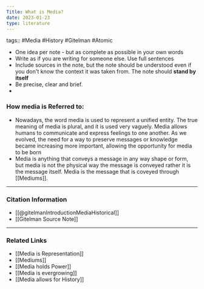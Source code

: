 ```yaml
---
Title: What is Media?
date: 2023-01-23
type: literature
---
```

tags:: #Media #History #Gitelman #Atomic

-   One idea per note - but as complete as possible in your own words
-   Write as if you are writing for someone else. Use full sentences
-   Include sources in the note, but the note should be understood even if you don't know the context it was taken from. The note should **stand by itself**
-   Be precise, clear and brief.
-  
### How media is Referred to:

- Nowadays, the word media is used to represent a unified entity. The true meaning of media is plural, and it is used very vaguely. Media allows humans to communicate and express feelings to one another. As we evolved, the need for a way to preserve messages or knowledge became increasing more important, allowing the opportunity for media to be born
- Media is anything that conveys a message in any way shape or form, but media is not the physical way the message is conveyed rather it is the message itself. Media is the message that is coveyed through [[Mediums]].

---
### Citation Information

- [[@gitelmanIntroductionMediaHistorical]]
- [[Gitelman Source Note]]

---

### Related Links
- [[Media is Representation]]
- [[Mediums]]
- [[Media holds Power]]
- [[Media is evergrowing]]
- [[Media allows for History]]